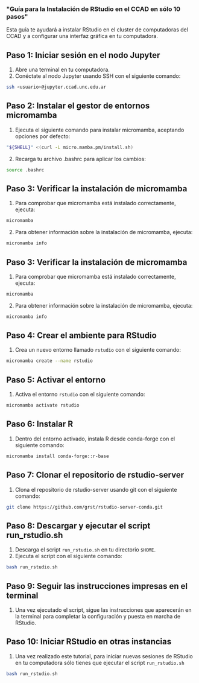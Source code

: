 
### "Guía para la Instalación de RStudio en el CCAD en sólo 10 pasos"

Esta guía te ayudará a instalar RStudio en el cluster de computadoras del CCAD y a configurar una interfaz gráfica en tu computadora.

## Paso 1: Iniciar sesión en el nodo Jupyter

1. Abre una terminal en tu computadora.
2. Conéctate al nodo Jupyter usando SSH con el siguiente comando:
```bash
ssh <usuario>@jupyter.ccad.unc.edu.ar
```
## Paso 2: Instalar el gestor de entornos micromamba

1. Ejecuta el siguiente comando para instalar micromamba, aceptando opciones por defecto:
```bash
"${SHELL}" <(curl -L micro.mamba.pm/install.sh)
```
2. Recarga tu archivo .bashrc para aplicar los cambios:
```bash
source .bashrc
```

## Paso 3: Verificar la instalación de micromamba

1. Para comprobar que micromamba está instalado correctamente, ejecuta:
```bash
micromamba
```
2. Para obtener información sobre la instalación de micromamba, ejecuta:
```bash
micromamba info
```

## Paso 3: Verificar la instalación de micromamba

1. Para comprobar que micromamba está instalado correctamente, ejecuta:
```bash
micromamba
```
2. Para obtener información sobre la instalación de micromamba, ejecuta:
```bash
micromamba info
```

## Paso 4: Crear el ambiente para RStudio

1. Crea un nuevo entorno llamado `rstudio` con el siguiente comando:
```bash
micromamba create --name rstudio
```

## Paso 5: Activar el entorno

1. Activa el entorno `rstudio` con el siguiente comando:
```bash
micromamba activate rstudio
```

## Paso 6: Instalar R

1. Dentro del entorno activado, instala R desde conda-forge con el siguiente comando:
```bash
micromamba install conda-forge::r-base
```

## Paso 7: Clonar el repositorio de rstudio-server

1. Clona el repositorio de rstudio-server usando git con el siguiente comando:
```bash
git clone https://github.com/grst/rstudio-server-conda.git
```

## Paso 8: Descargar y ejecutar el script run_rstudio.sh

1. Descarga el script `run_rstudio.sh` en tu directorio `$HOME`.
2. Ejecuta el script con el siguiente comando:
```bash
bash run_rstudio.sh
```
## Paso 9: Seguir las instrucciones impresas en el terminal

1. Una vez ejecutado el script, sigue las instrucciones que aparecerán en la terminal para completar la configuración y puesta en marcha de RStudio.

## Paso 10: Iniciar RStudio en otras instancias
1. Una vez realizado este tutorial, para iniciar nuevas sesiones de RStudio en tu computadora sólo tienes que ejecutar el script `run_rstudio.sh`
```bash
bash run_rstudio.sh
```
